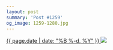 ```yaml
---
layout: post
summary: 'Post #1259'
og_image: 1259-1280.jpg
---
```


<p>
 <time>
  <a href="/1259">
   {{ page.date | date: "%B %-d, %Y" }}
  </a>
 </time>
 <a href="/1259">
  <img data-taken="1/3/2021" sizes="(min-width: 700px) 50vw, calc(100vw - 2rem)" src="{{ site.assets_url }}/1259-640.jpg" srcset="{{ site.assets_url }}/1259-320.jpg 320w, {{ site.assets_url }}/1259-640.jpg 640w, {{ site.assets_url }}/1259-960.jpg 960w, {{ site.assets_url }}/1259-1280.jpg 1280w"/>
 </a>
</p>
